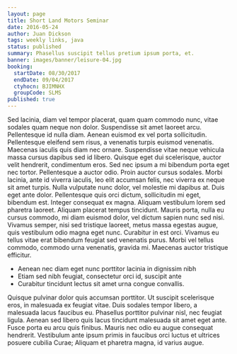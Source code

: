 ```yaml
---
layout: page
title: Short Land Motors Seminar
date: 2016-05-24
author: Juan Dickson
tags: weekly links, java
status: published
summary: Phasellus suscipit tellus pretium ipsum porta, et.
banner: images/banner/leisure-04.jpg
booking:
  startDate: 08/30/2017
  endDate: 09/04/2017
  ctyhocn: BJIMNHX
  groupCode: SLMS
published: true
---
```

Sed lacinia, diam vel tempor placerat, quam quam commodo nunc, vitae sodales quam neque non dolor. Suspendisse sit amet laoreet arcu. Pellentesque id nulla diam. Aenean euismod ex vel porta sollicitudin. Pellentesque eleifend sem risus, a venenatis turpis euismod venenatis. Maecenas iaculis quis diam nec ornare. Suspendisse vitae neque vehicula massa cursus dapibus sed id libero. Quisque eget dui scelerisque, auctor velit hendrerit, condimentum eros. Sed nec ipsum a mi bibendum porta eget nec tortor. Pellentesque a auctor odio. Proin auctor cursus sodales. Morbi lacinia, ante id viverra iaculis, leo elit accumsan felis, nec viverra ex neque sit amet turpis. Nulla vulputate nunc dolor, vel molestie mi dapibus at.
Duis eget ante dolor. Pellentesque quis orci dictum, sollicitudin mi eget, bibendum est. Integer consequat ex magna. Aliquam vestibulum lorem sed pharetra laoreet. Aliquam placerat tempus tincidunt. Mauris porta, nulla eu cursus commodo, mi diam euismod dolor, vel dictum sapien nunc sed nisi. Vivamus semper, nisi sed tristique laoreet, metus massa egestas augue, quis vestibulum odio magna eget nunc. Curabitur in est orci. Vivamus eu tellus vitae erat bibendum feugiat sed venenatis purus. Morbi vel tellus commodo, commodo urna venenatis, gravida mi. Maecenas auctor tristique efficitur.

* Aenean nec diam eget nunc porttitor lacinia in dignissim nibh
* Etiam sed nibh feugiat, consectetur orci id, suscipit ante
* Curabitur tincidunt lectus sit amet urna congue convallis.

Quisque pulvinar dolor quis accumsan porttitor. Ut suscipit scelerisque eros, in malesuada ex feugiat vitae. Duis sodales tempor libero, a malesuada lacus faucibus eu. Phasellus porttitor pulvinar nisl, nec feugiat ligula. Aenean sed libero quis lacus tincidunt malesuada sit amet eget ante. Fusce porta eu arcu quis finibus. Mauris nec odio eu augue consequat hendrerit. Vestibulum ante ipsum primis in faucibus orci luctus et ultrices posuere cubilia Curae; Aliquam et pharetra magna, id varius augue.
